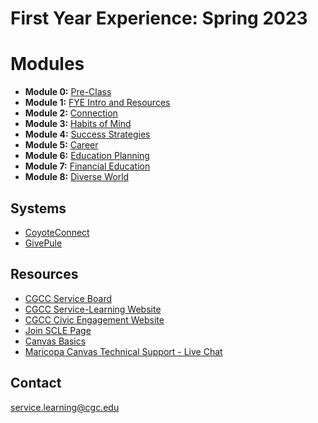 # First Year Experience: Spring 2023

# Modules

- **Module 0:** [Pre-Class](modules/module_00/notes.md)
- **Module 1:** [FYE Intro and Resources](modules/module_01/notes.md)
- **Module 2:** [Connection](modules/module_02/notes.md)
- **Module 3:** [Habits of Mind](modules/module_03/notes.md)
- **Module 4:** [Success Strategies](modules/module_04/notes.md)
- **Module 5:** [Career](modules/module_05_career/notes.md)
- **Module 6:** [Education Planning](modules/module_06_education_planning/notes.md)
- **Module 7:** [Financial Education](modules/module_07_financial_education/notes.md)
- **Module 8:** [Diverse World](modules/module_08_diverse_world/notes.md)

## Systems 

- [CoyoteConnect](https://cgc.campuslabs.com/engage/)
- [GivePule](https://cgc.givepulse.com/)

## Resources

- [CGCC Service Board](https://r20.rs6.net/tn.jsp?f=001MPnwVMaIbqUr-MtYJVCHCyh64nBhSEG7VRj7sVymCW_Lu2eVctkerfdbMny9oHlA1WBpPLZ3sMxZJmLUbhfwDdeFO4Jfpta08ONdCb2uvwttPiVpOBJjAMCleVDg0psOrbctBhnF8OzdvHvQ68vY_g==&c=-csm_1abcN4IRLmaexHbnSeOPAgZazXVzzAe2XpkE5SWPRogqDKs9w==&ch=6qC1vf0CFxoXn-i61Y6tQ3m7aMQT0fZzuMXhMxsyopFHVfl0Vx0aLw==)
- [CGCC Service-Learning Website](https://r20.rs6.net/tn.jsp?f=001MPnwVMaIbqUr-MtYJVCHCyh64nBhSEG7VRj7sVymCW_Lu2eVctkeremRDnvISf8yWlF1dmkFMC2Tzke1hbeYibQO3mpKwg0FzISQ_jTQ6GFX7vjcjv5DdmKa7a9y3utPLwMML9-ObAcmssvvgyIvcLWv1P45aujnuO3TMHWBOSfkr3m-adqglcK48xC7-6VoOlI0hRXcaC838GZFXo2UZg==&c=-csm_1abcN4IRLmaexHbnSeOPAgZazXVzzAe2XpkE5SWPRogqDKs9w==&ch=6qC1vf0CFxoXn-i61Y6tQ3m7aMQT0fZzuMXhMxsyopFHVfl0Vx0aLw==)
- [CGCC Civic Engagement Website](https://r20.rs6.net/tn.jsp?f=001MPnwVMaIbqUr-MtYJVCHCyh64nBhSEG7VRj7sVymCW_Lu2eVctkerd_06yODVPtvdwj8htfZg_6DInRZ5uz1w9u1E3NPg73xM-u9GY9M4rakoDxsyq35tlpahwQ9m7qOnG_BVx3faEf9Cxof1POOvQAuq9EtWIZoZpMh6CYzFYNvU46ipguVjAQcyK1Z7wwDRr-JFQnqQ8g=&c=-csm_1abcN4IRLmaexHbnSeOPAgZazXVzzAe2XpkE5SWPRogqDKs9w==&ch=6qC1vf0CFxoXn-i61Y6tQ3m7aMQT0fZzuMXhMxsyopFHVfl0Vx0aLw==)
- [Join SCLE Page](https://cgc.campuslabs.com/engage/organization/slce)
- [Canvas Basics](https://community.canvaslms.com/t5/Canvas-Basics-Guide/tkb-p/basics)
- [Maricopa Canvas Technical Support - Live Chat](https://chat.edusupportcenter.com/chat/websiteChat?short_name=maricopa_hd&key=maricopahd1662)

## Contact

<service.learning@cgc.edu>
